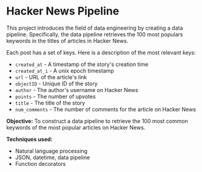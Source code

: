 # Hacker News Pipeline

This project introduces the field of data engineering by creating a data pipeline. Specifically, the data pipeline retrieves the 100 most populars keywords in the titles of articles in Hacker News. 

Each post has a set of keys. Here is a description of the most relevant keys:
* `created_at` - A timestamp of the story's creation time
* `created_at_i` - A unix epoch timestamp
* `url` - URL of the article's link
* `objectID` - Unique ID of the story
* `author` - The author's username on Hacker News
* `points` - The number of upvotes
* `title` - The title of the story
* `num_comments` - The number of comments for the article on Hacker News

**Objective:** To construct a data pipeline to retrieve the 100 most common keywords of the most popular articles on Hacker News.

**Techniques used:**
* Natural language processing
* JSON, datetime, data pipeline
* Function decorators

